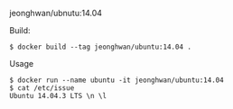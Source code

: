 jeonghwan/ubnutu:14.04

Build: 

```
$ docker build --tag jeonghwan/ubuntu:14.04 .
```

Usage

```
$ docker run --name ubuntu -it jeonghwan/ubuntu:14.04
$ cat /etc/issue
Ubuntu 14.04.3 LTS \n \l
```
